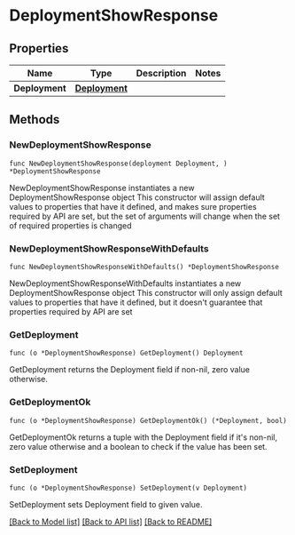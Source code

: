 # DeploymentShowResponse

## Properties

Name | Type | Description | Notes
------------ | ------------- | ------------- | -------------
**Deployment** | [**Deployment**](Deployment.md) |  | 

## Methods

### NewDeploymentShowResponse

`func NewDeploymentShowResponse(deployment Deployment, ) *DeploymentShowResponse`

NewDeploymentShowResponse instantiates a new DeploymentShowResponse object
This constructor will assign default values to properties that have it defined,
and makes sure properties required by API are set, but the set of arguments
will change when the set of required properties is changed

### NewDeploymentShowResponseWithDefaults

`func NewDeploymentShowResponseWithDefaults() *DeploymentShowResponse`

NewDeploymentShowResponseWithDefaults instantiates a new DeploymentShowResponse object
This constructor will only assign default values to properties that have it defined,
but it doesn't guarantee that properties required by API are set

### GetDeployment

`func (o *DeploymentShowResponse) GetDeployment() Deployment`

GetDeployment returns the Deployment field if non-nil, zero value otherwise.

### GetDeploymentOk

`func (o *DeploymentShowResponse) GetDeploymentOk() (*Deployment, bool)`

GetDeploymentOk returns a tuple with the Deployment field if it's non-nil, zero value otherwise
and a boolean to check if the value has been set.

### SetDeployment

`func (o *DeploymentShowResponse) SetDeployment(v Deployment)`

SetDeployment sets Deployment field to given value.



[[Back to Model list]](../README.md#documentation-for-models) [[Back to API list]](../README.md#documentation-for-api-endpoints) [[Back to README]](../README.md)


